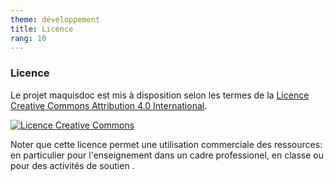 ```yaml
---
theme: développement
title: Licence
rang: 10
---
```

### Licence

Le projet maquisdoc est mis à disposition selon les termes de la <a rel="license" href="http://creativecommons.org/licenses/by/4.0/">Licence Creative Commons Attribution 4.0 International</a>.

<a rel="license" href="http://creativecommons.org/licenses/by/4.0/"><img alt="Licence Creative Commons" style="border-width:0" src="https://i.creativecommons.org/l/by/4.0/88x31.png" /></a><br />

Noter que cette licence permet une utilisation commerciale des ressources: en particulier pour l'enseignement dans un cadre professionel, en classe ou pour des activités de soutien .
